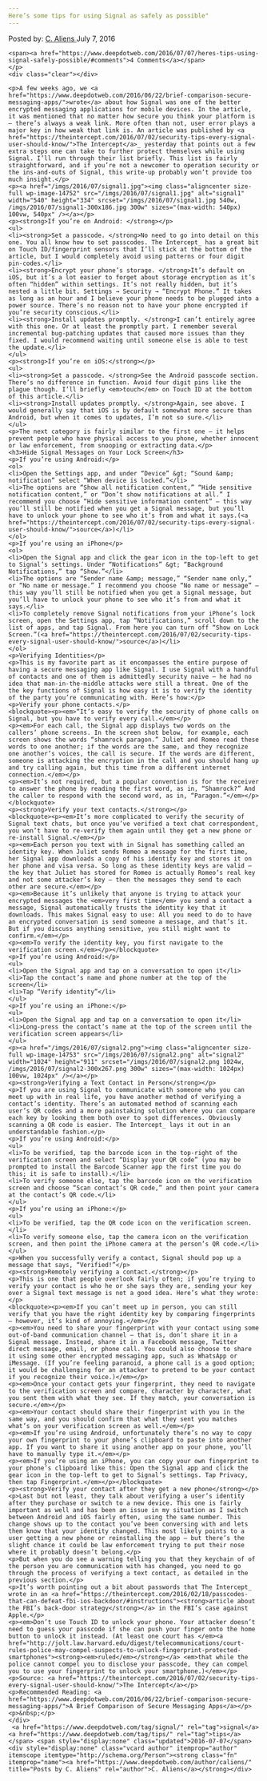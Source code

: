 ```yaml
---
Here’s some tips for using Signal as safely as possible"
---
```

<article class="post-listing post-14751 post type-post status-publish format-standard has-post-thumbnail hentry  tag-signal tag-tips">
    <div class="post-inner">
        <span>Posted by: <a href="https://www.deepdotweb.com/author/caliens/" title="">C. Aliens </a></span>
    <span>July 7, 2016</span>
    
    <span><a href="https://www.deepdotweb.com/2016/07/07/heres-tips-using-signal-safely-possible/#comments">4 Comments</a></span>
    </p>
    <div class="clear"></div>
    
    <p>A few weeks ago, we <a href="https://www.deepdotweb.com/2016/06/22/brief-comparison-secure-messaging-apps/">wrote</a> about how Signal was one of the better encrypted messaging applications for mobile devices. In the article, it was mentioned that no matter how secure you think your platform is – there’s always a weak link. More often than not, user error plays a major key in how weak that link is. An article was published by <a href="https://theintercept.com/2016/07/02/security-tips-every-signal-user-should-know/">The Intercept</a>_ yesterday that points out a few extra steps one can take to further protect themselves while using Signal. I’ll run through their list briefly. This list is fairly straightforward, and if you’re not a newcomer to operation security or the ins-and-outs of Signal, this write-up probably won’t provide too much insight.</p>
    <p><a href="/imgs/2016/07/signal1.jpg"><img class="aligncenter size-full wp-image-14752" src="/imgs/2016/07/signal1.jpg" alt="signal1" width="540" height="334" srcset="/imgs/2016/07/signal1.jpg 540w, /imgs/2016/07/signal1-300x186.jpg 300w" sizes="(max-width: 540px) 100vw, 540px" /></a></p>
    <p><strong>If you’re on Android: </strong></p>
    <ul>
    <li><strong>Set a passcode. </strong>No need to go into detail on this one. You all know how to set passcodes. The Intercept_ has a great bit on Touch ID/fingerprint sensors that I’ll stick at the bottom of the article, but I would completely avoid using patterns or four digit pin-codes.</li>
    <li><strong>Encrypt your phone’s storage. </strong>It’s default on iOS, but it’s a lot easier to forget about storage encryption as it’s often “hidden” within settings. It’s not really hidden, but it’s nested a little bit. Settings → Security → “Encrypt Phone.” It takes as long as an hour and I believe your phone needs to be plugged into a power source. There’s no reason not to have your phone encrypted if you’re security conscious.</li>
    <li><strong>Install updates promptly. </strong>I can’t entirely agree with this one. Or at least the promptly part. I remember several incremental bug-patching updates that caused more issues than they fixed. I would recommend waiting until someone else is able to test the update.</li>
    </ul>
    <p><strong>If you’re on iOS:</strong></p>
    <ul>
    <li><strong>Set a passcode. </strong>See the Android passcode section. There’s no difference in function. Avoid four digit pins like the plague though. I’ll briefly <em>touch</em> on Touch ID at the bottom of this article.</li>
    <li><strong>Install updates promptly. </strong>Again, see above. I would generally say that iOS is by default somewhat more secure than Android, but when it comes to updates, I’m not so sure.</li>
    </ul>
    <p>The next category is fairly similar to the first one – it helps prevent people who have physical access to you phone, whether innocent or law enforcement, from snooping or extracting data.</p>
    <h3>Hide Signal Messages on Your Lock Screen</h3>
    <p>If you’re using Android:</p>
    <ol>
    <li>Open the Settings app, and under “Device” &gt; “Sound &amp; notification” select “When device is locked.”</li>
    <li>The options are “Show all notification content,” “Hide sensitive notification content,” or “Don’t show notifications at all.” I recommend you choose “Hide sensitive information content” — this way you’ll still be notified when you get a Signal message, but you’ll have to unlock your phone to see who it’s from and what it says.(<a href="https://theintercept.com/2016/07/02/security-tips-every-signal-user-should-know/">source</a>)</li>
    </ol>
    <p>If you’re using an iPhone</p>
    <ol>
    <li>Open the Signal app and click the gear icon in the top-left to get to Signal’s settings. Under “Notifications” &gt; “Background Notifications,” tap “Show.”</li>
    <li>The options are “Sender name &amp; message,” “Sender name only,” or “No name or message.” I recommend you choose “No name or message” — this way you’ll still be notified when you get a Signal message, but you’ll have to unlock your phone to see who it’s from and what it says.</li>
    <li>To completely remove Signal notifications from your iPhone’s lock screen, open the Settings app, tap “Notifications,” scroll down to the list of apps, and tap Signal. From here you can turn off “Show on Lock Screen.”(<a href="https://theintercept.com/2016/07/02/security-tips-every-signal-user-should-know/">source</a>)</li>
    </ol>
    <p>Verifying Identities</p>
    <p>This is my favorite part as it encompasses the entire purpose of having a secure messaging app like Signal. I use Signal with a handful of contacts and one of them is admittedly security naive – he had no idea that man-in-the-middle attacks were still a threat. One of the the key functions of Signal is how easy it is to verify the identity of the party you’re communicating with. Here’s how:</p>
    <p>Verify your phone contacts.</p>
    <blockquote><p><em>“It’s easy to verify the security of phone calls on Signal, but you have to verify every call.</em></p>
    <p><em>For each call, the Signal app displays two words on the callers’ phone screens. In the screen shot below, for example, each screen shows the words “shamrock paragon.” Juliet and Romeo read these words to one another; if the words are the same, and they recognize one another’s voices, the call is secure. If the words are different, someone is attacking the encryption in the call and you should hang up and try calling again, but this time from a different internet connection.</em></p>
    <p><em>It’s not required, but a popular convention is for the receiver to answer the phone by reading the first word, as in, “Shamrock?” And the caller to respond with the second word, as in, “Paragon.”</em></p></blockquote>
    <p><strong>Verify your text contacts.</strong></p>
    <blockquote><p><em>It’s more complicated to verify the security of Signal text chats, but once you’ve verified a text chat correspondent, you won’t have to re-verify them again until they get a new phone or re-install Signal.</em></p>
    <p><em>Each person you text with in Signal has something called an identity key. When Juliet sends Romeo a message for the first time, her Signal app downloads a copy of his identity key and stores it on her phone and visa versa. So long as these identity keys are valid — the key that Juliet has stored for Romeo is actually Romeo’s real key and not some attacker’s key — then the messages they send to each other are secure.</em></p>
    <p><em>Because it’s unlikely that anyone is trying to attack your encrypted messages the <em>very first time</em> you send a contact a message, Signal automatically trusts the identity key that it downloads. This makes Signal easy to use: All you need to do to have an encrypted conversation is send someone a message, and that’s it. But if you discuss anything sensitive, you still might want to confirm.</em></p>
    <p><em>To verify the identity key, you first navigate to the verification screen.</em></p></blockquote>
    <p>If you’re using Android:</p>
    <ul>
    <li>Open the Signal app and tap on a conversation to open it</li>
    <li>Tap the contact’s name and phone number at the top of the screen</li>
    <li>Tap “Verify identity”</li>
    </ul>
    <p>If you’re using an iPhone:</p>
    <ul>
    <li>Open the Signal app and tap on a conversation to open it</li>
    <li>Long-press the contact’s name at the top of the screen until the verification screen appears</li>
    </ul>
    <p><a href="/imgs/2016/07/signal2.png"><img class="aligncenter size-full wp-image-14753" src="/imgs/2016/07/signal2.png" alt="signal2" width="1024" height="911" srcset="/imgs/2016/07/signal2.png 1024w, /imgs/2016/07/signal2-300x267.png 300w" sizes="(max-width: 1024px) 100vw, 1024px" /></a></p>
    <p><strong>Verifying a Text Contact in Person</strong></p>
    <p>If you are using Signal to communicate with someone who you can meet up with in real life, you have another method of verifying a contact’s identity. There’s an automated method of scanning each user’s QR codes and a more painstaking solution where you can compare each key by looking them both over to spot differences. Obviously scanning a QR code is easier. The Intercept_ lays it out in an understandable fashion.</p>
    <p>If you’re using Android:</p>
    <ul>
    <li>To be verified, tap the barcode icon in the top-right of the verification screen and select “Display your QR code” (you may be prompted to install the Barcode Scanner app the first time you do this; it is safe to install).</li>
    <li>To verify someone else, tap the barcode icon on the verification screen and choose “Scan contact’s QR code,” and then point your camera at the contact’s QR code.</li>
    </ul>
    <p>If you’re using an iPhone:</p>
    <ul>
    <li>To be verified, tap the QR code icon on the verification screen.</li>
    <li>To verify someone else, tap the camera icon on the verification screen, and then point the iPhone camera at the person’s QR code.</li>
    </ul>
    <p>When you successfully verify a contact, Signal should pop up a message that says, “Verified!”</p>
    <p><strong>Remotely verifying a contact.</strong></p>
    <p>This is one that people overlook fairly often; if you’re trying to verify your contact is who he or she says they are, sending your key over a Signal text message is not a good idea. Here’s what they wrote:</p>
    <blockquote><p><em>If you can’t meet up in person, you can still verify that you have the right identity key by comparing fingerprints — however, it’s kind of annoying.</em></p>
    <p><em>You need to share your fingerprint with your contact using some out-of-band communication channel — that is, don’t share it in a Signal message. Instead, share it in a Facebook message, Twitter direct message, email, or phone call. You could also choose to share it using some other encrypted messaging app, such as WhatsApp or iMessage. (If you’re feeling paranoid, a phone call is a good option; it would be challenging for an attacker to pretend to be your contact if you recognize their voice.)</em></p>
    <p><em>Once your contact gets your fingerprint, they need to navigate to the verification screen and compare, character by character, what you sent them with what they see. If they match, your conversation is secure.</em></p>
    <p><em>Your contact should share their fingerprint with you in the same way, and you should confirm that what they sent you matches what’s on your verification screen as well.</em></p>
    <p><em>If you’re using Android, unfortunately there’s no way to copy your own fingerprint to your phone’s clipboard to paste into another app. If you want to share it using another app on your phone, you’ll have to manually type it.</em></p>
    <p><em>If you’re using an iPhone, you can copy your own fingerprint to your phone’s clipboard like this: Open the Signal app and click the gear icon in the top-left to get to Signal’s settings. Tap Privacy, then tap Fingerprint.</em></p></blockquote>
    <p><strong>Verify your contact after they get a new phone</strong></p>
    <p>Last but not least, they talk about verifying a user’s identity after they purchase or switch to a new device. This one is fairly important as well and has been an issue in my situation as I switch between Android and iOS fairly often, using the same number. This change shows up to the contact you’ve been conversing with and lets them know that your identity changed. This most likely points to a user getting a new phone or reinstalling the app – but there’s the slight chance it could be law enforcement trying to put their nose where it probably doesn’t belong.</p>
    <p>But when you do see a warning telling you that they keychain of of the person you are communication with has changed, you need to go through the process of verifying a text contact, as detailed in the previous section.</p>
    <p>It’s worth pointing out a bit about passwords that The Intercept_ wrote in an <a href="https://theintercept.com/2016/02/18/passcodes-that-can-defeat-fbi-ios-backdoor/#instructions"><strong>article about the FBI’s back-door strategy</strong></a> in the FBI’s case against Apple.</p>
    <p><em>Don’t use Touch ID to unlock your phone. Your attacker doesn’t need to guess your passcode if she can push your finger onto the home button to unlock it instead. (At least one court has </em><a href="http://jolt.law.harvard.edu/digest/telecommunications/court-rules-police-may-compel-suspects-to-unlock-fingerprint-protected-smartphones"><strong><em>ruled</em></strong></a> <em>that while the police cannot compel you to disclose your passcode, they can compel you to use your fingerprint to unlock your smartphone.)</em></p>
    <p>Source: <a href="https://theintercept.com/2016/07/02/security-tips-every-signal-user-should-know/">The Intercept</a></p>
    <p>Recommended Reading: <a href="https://www.deepdotweb.com/2016/06/22/brief-comparison-secure-messaging-apps/">A Brief Comparison of Secure Messaging Apps</a></p>
    <p>&nbsp;</p>
    </div>
     <a href="https://www.deepdotweb.com/tag/signal/" rel="tag">signal</a> <a href="https://www.deepdotweb.com/tag/tips/" rel="tag">tips</a></span> <span style="display:none" class="updated">2016-07-07</span>
    <div style="display:none" class="vcard author" itemprop="author" itemscope itemtype="http://schema.org/Person"><strong class="fn" itemprop="name"><a href="https://www.deepdotweb.com/author/caliens/" title="Posts by C. Aliens" rel="author">C. Aliens</a></strong></div>
    
